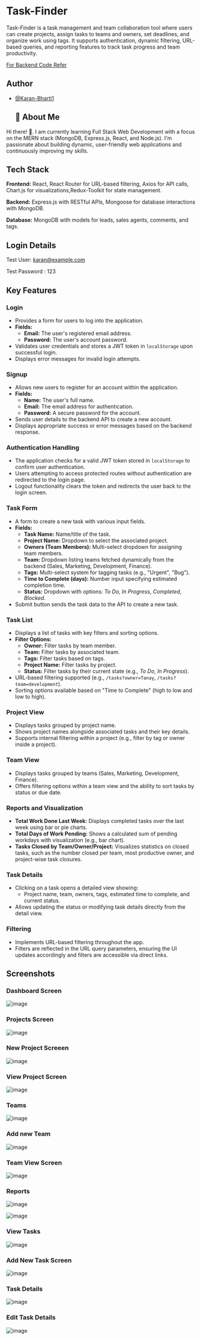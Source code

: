 
# Task-Finder

Task-Finder is a task management and team collaboration tool where users can create projects, assign tasks to teams and owners, set deadlines, and organize work using tags. It supports authentication, dynamic filtering, URL-based queries, and reporting features to track task progress and team productivity.

[For Backend Code Refer](https://github.com/Karan-Bharti1/TFB)

## Author

- [@Karan-Bharti1](https://github.com/Karan-Bharti1)

  ## 🚀 About Me
Hi there! 👋.
I am currently learning Full Stack Web Development with a focus on the MERN stack (MongoDB, Express.js, React, and Node.js). I'm passionate about building dynamic, user-friendly web applications and continuously improving my skills.

## Tech Stack

**Frontend:** React, React Router for URL-based filtering, Axios for API calls, Chart.js for visualizations,Redux-Toolkit for state management.

**Backend:** Express.js with RESTful APIs, Mongoose for database interactions with MongoDB.

**Database:** MongoDB with models for leads, sales agents, comments, and tags.

## Login Details 
Test User: karan@example.com

Test Password : 123

## Key Features

### Login
- Provides a form for users to log into the application.
- **Fields:**
  - **Email:** The user's registered email address.
  - **Password:** The user's account password.
- Validates user credentials and stores a JWT token in `localStorage` upon successful login.
- Displays error messages for invalid login attempts.

### Signup
- Allows new users to register for an account within the application.
- **Fields:**
  - **Name:** The user's full name.
  - **Email:** The email address for authentication.
  - **Password:** A secure password for the account.
- Sends user details to the backend API to create a new account.
- Displays appropriate success or error messages based on the backend response.

### Authentication Handling
- The application checks for a valid JWT token stored in `localStorage` to confirm user authentication.
- Users attempting to access protected routes without authentication are redirected to the login page.
- Logout functionality clears the token and redirects the user back to the login screen.

### Task Form
- A form to create a new task with various input fields.
- **Fields:**
  - **Task Name:** Name/title of the task.
  - **Project Name:** Dropdown to select the associated project.
  - **Owners (Team Members):** Multi-select dropdown for assigning team members.
  - **Team:** Dropdown listing teams fetched dynamically from the backend (Sales, Marketing, Development, Finance).
  - **Tags:** Multi-select system for tagging tasks (e.g., "Urgent", "Bug").
  - **Time to Complete (days):** Number input specifying estimated completion time.
  - **Status:** Dropdown with options: *To Do*, *In Progress*, *Completed*, *Blocked*.
- Submit button sends the task data to the API to create a new task.

### Task List
- Displays a list of tasks with key filters and sorting options.
- **Filter Options:**
  - **Owner:** Filter tasks by team member.
  - **Team:** Filter tasks by associated team.
  - **Tags:** Filter tasks based on tags.
  - **Project Name:** Filter tasks by project.
  - **Status:** Filter tasks by their current state (e.g., *To Do*, *In Progress*).
- URL-based filtering supported (e.g., `/tasks?owner=Tanay`, `/tasks?team=development`).
- Sorting options available based on "Time to Complete" (high to low and low to high).

### Project View
- Displays tasks grouped by project name.
- Shows project names alongside associated tasks and their key details.
- Supports internal filtering within a project (e.g., filter by tag or owner inside a project).

### Team View
- Displays tasks grouped by teams (Sales, Marketing, Development, Finance).
- Offers filtering options within a team view and the ability to sort tasks by status or due date.

### Reports and Visualization
- **Total Work Done Last Week:** Displays completed tasks over the last week using bar or pie charts.
- **Total Days of Work Pending:** Shows a calculated sum of pending workdays with visualization (e.g., bar chart).
- **Tasks Closed by Team/Owner/Project:** Visualizes statistics on closed tasks, such as the number closed per team, most productive owner, and project-wise task closures.

### Task Details
- Clicking on a task opens a detailed view showing:
  - Project name, team, owners, tags, estimated time to complete, and current status.
- Allows updating the status or modifying task details directly from the detail view.

### Filtering
- Implements URL-based filtering throughout the app.
- Filters are reflected in the URL query parameters, ensuring the UI updates accordingly and filters are accessible via direct links.


## Screenshots

### Dashboard Screen

![image](https://github.com/user-attachments/assets/65bd48a5-0c6c-4317-84e6-568ca27ece4a)


### Projects Screen

![image](https://github.com/user-attachments/assets/5679271a-a5a0-4093-a842-5d8f7edbfd74)

### New Project Screeen

![image](https://github.com/user-attachments/assets/8bd638c6-bc10-4759-a95a-b73405c2e29c)

### View Project Screen

![image](https://github.com/user-attachments/assets/2a38e9b7-7d5c-47b2-9b99-1fa6e0cf3581)

### Teams

![image](https://github.com/user-attachments/assets/04d3e1d9-575b-4967-8e0e-197033af766e)

### Add new Team

![image](https://github.com/user-attachments/assets/f4e88451-fabb-4e29-82ed-8e69bcb8d982)


### Team View Screen

![image](https://github.com/user-attachments/assets/816cfd10-d32c-4df8-b7df-ba063bc86f66)

### Reports

![image](https://github.com/user-attachments/assets/dbe843c0-91bb-4f30-bc33-1b8dc877f9fd)

![image](https://github.com/user-attachments/assets/3f5723b7-08e5-4a3b-9a57-bf2a836417c2)

### View Tasks

![image](https://github.com/user-attachments/assets/a47b40de-742f-48d5-a39d-f438fdb18c55)

### Add New Task Screen

![image](https://github.com/user-attachments/assets/a3070388-be66-4e95-8afb-ac4aec1808fe)

### Task Details

![image](https://github.com/user-attachments/assets/b115ba2c-337f-4b45-beda-d67045160cce)

### Edit Task Details

![image](https://github.com/user-attachments/assets/c1d7b2cd-6535-465d-ba67-7ff4ae0cd833)

